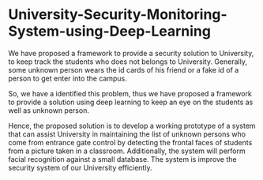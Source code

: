# University-Security-Monitoring-System-using-Deep-Learning

We have proposed a framework to provide a security solution to University, to keep track the students who does not belongs to University. Generally, some unknown person wears the id cards of his friend or a fake id of a person to get enter into the campus.

So, we have a identified this problem, thus we have proposed a framework to provide a solution using deep learning to keep an eye on the students as well as unknown person.

Hence, the proposed solution is to develop a working prototype of a system that can assist University in maintaining the list of unknown persons who come from entrance gate control by detecting the frontal faces of students from a picture taken in a classroom. Additionally, the system will perform facial recognition against a small database. The system is improve the security system of our University efficiently.
